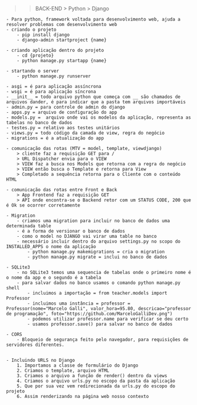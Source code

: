 >> BACK-END > Python > Django

    - Para python, framework voltada para desenvolvimento web, ajuda a resolver problemas com desenvolvimento web
    - criando o projeto
        - pip install django
        - django-admin startproject {name}
    
    - criando aplicação dentro do projeto
        - cd {projeto}
        - python manage.py startapp {name}

    - startando o server
        - python manage.py runserver 

    - asgi = é para aplicação assíncrona
    - wsgi = é para aplicação síncrona
    - __init__ = todo arquivo python que começa com __ são chamados de arquivos dander, é para indicar que a pasta tem arquivos importáveis
    - admin.py = para controle de admin do django
    - apps.py = arquivo de configuração do app
    - models.py =  arquivo onde vai os modelos da aplicação, representa as tabelas no banco de dados
    - testes.py = relativo aos testes unitários
    - views.py = todo código da camada de view, regra do negócio
    - migrations = é a atualização do app

    - comunicação das rotas (MTV = model, template, viewdjango)
        > cliente faz a requisição GET para /
        > URL Dispatcher envia para o VIEW
        > VIEW faz a busca nos Models que retorna com a regra do negócio
        > VIEW então busca o Template e retorna para View
        > Completado a sequência retorna para o Cliente com o conteúdo HTML

    - comunicação das rotas entre Front e Back
        > App Frontend faz a requisição GET
        > API onde encontra-se o Backend retor com um STATUS CODE, 200 que é Ok se ocorrer corretamente

    - Migration
        - criamos uma migration para incluir no banco de dados uma determinada table
        - é a forma de versionar o banco de dados
        - como o model no DJANGO vai virar uma table no banco
        - necessário incluir dentro do arquivo settings.py no scopo do INSTALLED_APPS o nome da aplicação
            - python manage.py makemigrations = cria o migration
            - python manage.py migrate = inclui no banco de dados
    
    - SQLite3
        - no SQLite3 temos uma sequencia de tabelas onde o primeiro nome é o nome da app e o segundo é a tabela
        - para salvar dados no banco usamos o comando python manage.py shell
            - incluimos a importação = from teacher.models import Professor
            - incluimos uma instância = professor = Professor(nome="Marcelo Galli", valor_hora=95.80, descricao="professor de programação", foto="https://github.com/MarceloGalliDev.png")
            - podemos utilizar professor.name para verificar se deu certo
            - usamos professor.save() para salvar no banco de dados
    
    - CORS
        - Bloqueio de segurança feito pelo navegador, para requisições de servidores diferentes.

    
    - Incluindo URLS no Django
        1. Importamos a classe de formulário do Django
        2. Criamos o template, arquivo HTML
        3. Criamos o arquivo a função de render() dentro da views
        4. Criamos o arquivo urls.py no escopo da pasta da aplicação
        5. Que por sua vez vem redirecionada da urls.py do escopo do projeto
        6. Assim renderizando na página web nosso contexto
         